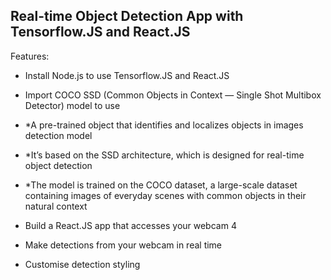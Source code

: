 ## Real-time Object Detection App with Tensorflow.JS and React.JS 

Features:
- Install Node.js to use Tensorflow.JS and React.JS
- Import COCO SSD (Common Objects in Context — Single Shot Multibox Detector) model to use
- *A pre-trained object that identifies and localizes objects in images detection model
- *It’s based on the SSD architecture, which is designed for real-time object detection
- *The model is trained on the COCO dataset, a large-scale dataset containing images of everyday scenes with common objects in their natural context
  
- Build a React.JS app that accesses your webcam 4
- Make detections from your webcam in real time
- Customise detection styling
